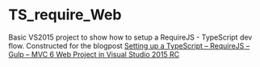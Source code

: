 # TS_require_Web
Basic VS2015 project to show how to setup a RequireJS - TypeScript dev flow.
Constructed for the blogpost [Setting up a TypeScript – RequireJS – Gulp – MVC 6 Web Project in Visual Studio 2015 RC](http://mobilemancer.com/2015/06/17/setting-up-a-typescript-requirejs-gulp-mvc-6-web-project-in-visual-studio-2015-rc/)
